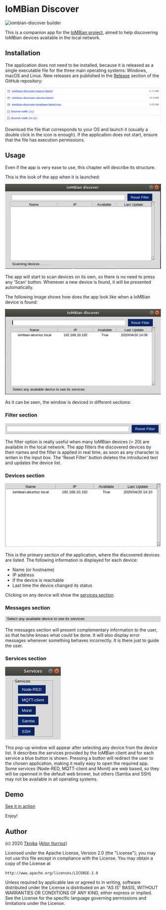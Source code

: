 # IoMBian Discover

![iombian-discover builder](https://github.com/Tknika/iombian-discover/workflows/iombian-discover%20builder/badge.svg)

This is a companion app for the [IoMBian project](https://github.com/Tknika/iombian), aimed to help discovering IoMBian devices available in the local network.

## Installation

The application does not need to be installed, because it is released as a single executable file for the three main operating systems: Windows, macOS and Linux.
New releases are published in the [Release](https://github.com/Tknika/iombian-discover/releases) section of the GitHub repository:

[![Release](./docs/release-assets.png)](https://github.com/Tknika/iombian-discover/releases "Release")

Download the file that corresponds to your OS and launch it (usually a double click in the icon is enough).
If the application does not start, ensure that the file has execution permissions.

## Usage

Even if the app is very ease to use, this chapter will describe its structure. 

This is the look of the app when it is launched:

![Main Window Empty](./docs/main-window-empty.png "Main Window Empty")

The app will start to scan devices on its own, so there is no need to press any 'Scan' button.
Whenever a new device is found, it will be presented automatically.

The following image shows how does the app look like when a IoMBian device is found:

![Main Window Device](./docs/main-window-device.png "Main Window Empty")

As it can be seen, the window is deviced in different sections:

### Filter section

![Filter Section](./docs/filter-section.png "Filter Section")

The filter option is really useful when many IoMBian devices (> 20) are available in the local network.
The app filters the discovered devices by their names and the filter is applied in real time, as soon as any character is writen in the input box.
The 'Reset Filter' button deletes the introduced text and updates the device list.

### Devices section

![Devices Section](./docs/devices-section.png "Devices Section")

This is the primary section of the application, where the discovered devices are listed.
The following information is displayed for each device:

- Name (or hostname)
- IP address
- If the device is reachable
- Last time the device changed its status

Clicking on any device will show the [services section](#services-section).


### Messages section

![Messages Section](./docs/messages-section.png "Messages Section")

The messages section will present complementary information to the user, so that he/she knows what could be done.
It will also display error messages whenever something behaves incorrectly.
It is there just to guide the user.

### Services section

![Services Section](./docs/services-section.png "Services Section")

This pop-up window will appear after selecting any device from the device list.
It describes the services provided by the IoMBian client and for each service a blue button is shown.
Pressing a button will redirect the user to the chosen application, making it really easy to open the required app.
Some services (Node-RED, MQTT-client and Monit) are web based, so they will be openned in the default web brower, but others (Samba and SSH) may not be available in all operating systems.

## Demo

[See it in action](https://drive.google.com/file/d/1PcJJXwQq2R9-g5VpMf3x-1BePRU6gRwT/view?usp=sharing)

Enjoy!

## Author

(c) 2020 [Tknika](https://tknika.eus/) ([Aitor Iturrioz](https://github.com/bodiroga))

Licensed under the Apache License, Version 2.0 (the "License");
you may not use this file except in compliance with the License.
You may obtain a copy of the License at

    http://www.apache.org/licenses/LICENSE-2.0

Unless required by applicable law or agreed to in writing, software
distributed under the License is distributed on an "AS IS" BASIS,
WITHOUT WARRANTIES OR CONDITIONS OF ANY KIND, either express or implied.
See the License for the specific language governing permissions and
limitations under the License.
